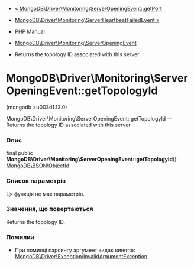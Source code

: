 - [«
MongoDB\Driver\Monitoring\ServerOpeningEvent::getPort](mongodb-driver-monitoring-serveropeningevent.getport.md)
- [MongoDB\Driver\Monitoring\ServerHeartbeatFailedEvent
»](class.mongodb-driver-monitoring-serverheartbeatfailedevent.md)

- [PHP Manual](index.md)
- [MongoDB\Driver\Monitoring\ServerOpeningEvent](class.mongodb-driver-monitoring-serveropeningevent.md)
- Returns the topology ID associated with this server

# MongoDB\Driver\Monitoring\ServerOpeningEvent::getTopologyId

(mongodb \>u003d1.13.0)

MongoDB\Driver\Monitoring\ServerOpeningEvent::getTopologyId — Returns
the topology ID associated with this server

### Опис

final public
**MongoDB\Driver\Monitoring\ServerOpeningEvent::getTopologyId**():
[MongoDB\BSON\ObjectId](class.mongodb-bson-objectid.md)

### Список параметрів

Ця функція не має параметрів.

### Значення, що повертаються

Returns the topology ID.

### Помилки

- При помилці парсингу аргумент кидає виняток
[MongoDB\Driver\Exception\InvalidArgumentException](class.mongodb-driver-exception-invalidargumentexception.md).
